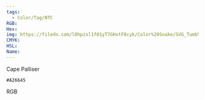```yaml
---
tags:
  - Color/Tag/NTC
RGB:
Hex:
img: https://filedn.com/l0hpzxl1f01yT7GHxtF8cyk/Color%20Snake/SVG_Tumb%20Mass%20No%20Name/A26645.svg
CMYK:
HSL:
Name:
---
```

Cape Palliser
```palette
#A26645
```
RGB
